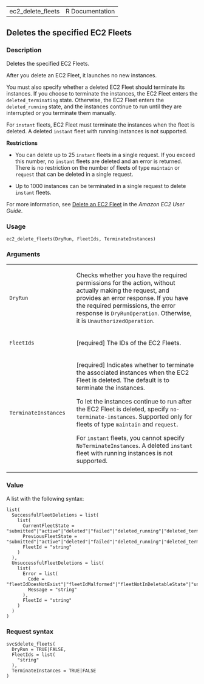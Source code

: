 <table style="width: 100%;">
<tbody>
<tr class="odd">
<td>ec2_delete_fleets</td>
<td style="text-align: right;">R Documentation</td>
</tr>
</tbody>
</table>

## Deletes the specified EC2 Fleets

### Description

Deletes the specified EC2 Fleets.

After you delete an EC2 Fleet, it launches no new instances.

You must also specify whether a deleted EC2 Fleet should terminate its
instances. If you choose to terminate the instances, the EC2 Fleet
enters the `deleted_terminating` state. Otherwise, the EC2 Fleet enters
the `deleted_running` state, and the instances continue to run until
they are interrupted or you terminate them manually.

For `instant` fleets, EC2 Fleet must terminate the instances when the
fleet is deleted. A deleted `instant` fleet with running instances is
not supported.

**Restrictions**

-   You can delete up to 25 `instant` fleets in a single request. If you
    exceed this number, no `instant` fleets are deleted and an error is
    returned. There is no restriction on the number of fleets of type
    `maintain` or `request` that can be deleted in a single request.

-   Up to 1000 instances can be terminated in a single request to delete
    `instant` fleets.

For more information, see [Delete an EC2
Fleet](https://docs.aws.amazon.com/AWSEC2/latest/UserGuide/manage-ec2-fleet.html#delete-fleet)
in the *Amazon EC2 User Guide*.

### Usage

    ec2_delete_fleets(DryRun, FleetIds, TerminateInstances)

### Arguments

<table>
<colgroup>
<col style="width: 35%" />
<col style="width: 65%" />
</colgroup>
<tbody>
<tr class="odd">
<td><code id="ec2_delete_fleets_:_DryRun">DryRun</code></td>
<td><p>Checks whether you have the required permissions for the action,
without actually making the request, and provides an error response. If
you have the required permissions, the error response is
<code>DryRunOperation</code>. Otherwise, it is
<code>UnauthorizedOperation</code>.</p></td>
</tr>
<tr class="even">
<td><code id="ec2_delete_fleets_:_FleetIds">FleetIds</code></td>
<td><p>[required] The IDs of the EC2 Fleets.</p></td>
</tr>
<tr class="odd">
<td><code
id="ec2_delete_fleets_:_TerminateInstances">TerminateInstances</code></td>
<td><p>[required] Indicates whether to terminate the associated
instances when the EC2 Fleet is deleted. The default is to terminate the
instances.</p>
<p>To let the instances continue to run after the EC2 Fleet is deleted,
specify <code>no-terminate-instances</code>. Supported only for fleets
of type <code>maintain</code> and <code>request</code>.</p>
<p>For <code>instant</code> fleets, you cannot specify
<code>NoTerminateInstances</code>. A deleted <code>instant</code> fleet
with running instances is not supported.</p></td>
</tr>
</tbody>
</table>

### Value

A list with the following syntax:

    list(
      SuccessfulFleetDeletions = list(
        list(
          CurrentFleetState = "submitted"|"active"|"deleted"|"failed"|"deleted_running"|"deleted_terminating"|"modifying",
          PreviousFleetState = "submitted"|"active"|"deleted"|"failed"|"deleted_running"|"deleted_terminating"|"modifying",
          FleetId = "string"
        )
      ),
      UnsuccessfulFleetDeletions = list(
        list(
          Error = list(
            Code = "fleetIdDoesNotExist"|"fleetIdMalformed"|"fleetNotInDeletableState"|"unexpectedError",
            Message = "string"
          ),
          FleetId = "string"
        )
      )
    )

### Request syntax

    svc$delete_fleets(
      DryRun = TRUE|FALSE,
      FleetIds = list(
        "string"
      ),
      TerminateInstances = TRUE|FALSE
    )
